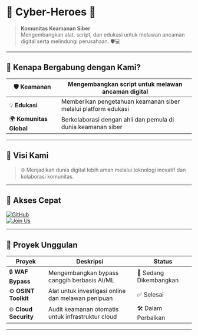 # 🌟 **Cyber-Heroes** 🌟

> **Komunitas Keamanan Siber**  
> Mengembangkan alat, script, dan edukasi untuk melawan ancaman digital serta melindungi perusahaan. 🛡️💻

---

## 🚀 **Kenapa Bergabung dengan Kami?**
| 🛡️ **Keamanan**         | Mengembangkan script untuk melawan ancaman digital             |
|--------------------------|---------------------------------------------------------------|
| 💡 **Edukasi**           | Memberikan pengetahuan keamanan siber melalui platform edukasi |
| 🌍 **Komunitas Global**  | Berkolaborasi dengan ahli dan pemula di dunia keamanan siber   |

---

## 🎯 **Visi Kami**
> 🌐 Menjadikan dunia digital lebih aman melalui teknologi inovatif dan kolaborasi komunitas.

---

## 🔗 **Akses Cepat**
[![GitHub](https://img.shields.io/badge/GitHub-Cyber--Heroes-blue?style=for-the-badge&logo=github)](https://github.com/Cyberheroess)  
[![Join Us](https://img.shields.io/badge/Join%20Us-Today-orange?style=for-the-badge&logo=discord)](https://example.com)

---

## 📂 **Proyek Unggulan**
| **Proyek**               | **Deskripsi**                                                             | **Status**          |
|--------------------------|---------------------------------------------------------------------------|---------------------|
| 🔒 **WAF Bypass**        | Mengembangkan bypass canggih berbasis AI/ML                              | 🚀 Sedang Dikembangkan |
| ⚙️ **OSINT Toolkit**    | Alat untuk investigasi online dan melawan penipuan                       | ✅ Selesai          |
| 🌐 **Cloud Security**    | Audit keamanan otomatis untuk infrastruktur cloud                       | 🛠️ Dalam Perbaikan |

---
